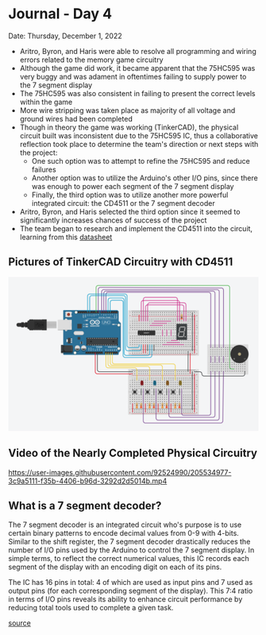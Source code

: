 # Journal - Day 4
Date: Thursday, December 1, 2022

- Aritro, Byron, and Haris were able to resolve all programming and wiring errors related to the memory game circuitry
- Although the game did work, it became apparent that the 75HC595 was very buggy and was adament in oftentimes failing to supply power to the 7 segment display
- The 75HC595 was also consistent in failing to present the correct levels within the game
- More wire stripping was taken place as majority of all voltage and ground wires had been completed
- Though in theory the game was working (TinkerCAD), the physical circuit built was inconsistent due to the 75HC595 IC, thus a collaborative reflection took place to determine the team's direction or next steps with the project:
    - One such option was to attempt to refine the 75HC595 and reduce failures
    - Another option was to utilize the Arduino's other I/O pins, since there was enough to power each segment of the 7 segment display
    - Finally, the third option was to utilize another more powerful integrated circuit: the CD4511 or the 7 segment decoder
- Aritro, Byron, and Haris selected the third option since it seemed to significantly increases chances of success of the project
- The team began to research and implement the CD4511 into the circuit, learning from this [datasheet](https://www.futurlec.com/4000Series/CD4511.shtml)

## Pictures of TinkerCAD Circuitry with CD4511
![tinkerCAD circuit](/media/diagrams/tDay4.jpg)

## Video of the Nearly Completed Physical Circuitry
https://user-images.githubusercontent.com/92524990/205534977-3c9a5111-f35b-4406-b96d-3292d2d5014b.mp4

## What is a 7 segment decoder?
The 7 segment decoder is an integrated circuit who's purpose is to use certain binary patterns to encode decimal values from 0-9 with 4-bits. Similar to the shift register, the 7 segment decoder drastically reduces the number of I/O pins used by the Arduino to control the 7 segment display. In simple terms, to reflect the correct numerical values, this IC records each segment of the display with an encoding digit on each of its pins. 

The IC has 16 pins in total: 4 of which are used as input pins and 7 used as output pins (for each corresponding segment of the display). This 7:4 ratio in terms of I/O pins reveals its ability to enhance circuit performance by reducing total tools used to complete a given task.

[source](https://www.javatpoint.com/bcd-to-seven-segment-decoder)
